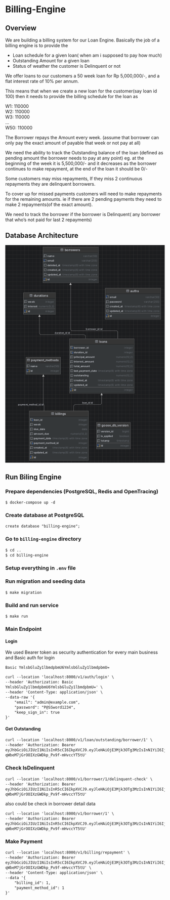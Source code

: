# Billing-Engine

## Overview
We are building a billing system for our Loan Engine. Basically the job of a billing engine is to provide the
- Loan schedule for a given loan( when am i supposed to pay how much)
- Outstanding Amount for a given loan
- Status of weather the customer is Delinquent or not

We offer loans to our customers a 50 week loan for Rp 5,000,000/-, and a flat interest rate of 10% per annum.

This means that when we create a new loan for the customer(say loan id 100) then it needs to provide the billing schedule for the loan as

W1: 110000<br/>
W2: 110000<br/>
W3: 110000<br/>
...<br/>
W50: 110000

The Borrower repays the Amount every week. (assume that borrower can only pay the exact amount of payable that week or not pay at all)

We need the ability to track the Outstanding balance of the loan (defined as pending amount the borrower needs to pay at any point) eg. at the beginning of the week it is 5,500,000/- and it decreases as the borrower continues to make repayment, at the end of the loan it should be 0/-

Some customers may miss repayments, If they miss 2 continuous repayments they are delinquent borrowers.

To cover up for missed payments customers will need to make repayments for the remaining amounts. ie if there are 2 pending payments they need to make 2 repayments(of the exact amount).

We need to track the borrower if the borrower is Delinquent( any borrower that who’s not paid for last 2 repayments)

## Database Architecture
![alt text](https://github.com/dimassantoso/be-assignment/blob/main/overview/UMLDiagram.png?raw=true)

## Run Biling Engine
### Prepare dependencies (PostgreSQL, Redis and OpenTracing)
```
$ docker-compose up -d
```

### Create database at PostgreSQL
```
create database "billing-engine";
```

### Go to `billing-engine` directory
```
$ cd ..
$ cd billing-engine
```

### Setup everything in `.env` file

### Run migration and seeding data
```
$ make migration
```
### Build and run service
```
$ make run
```

### Main Endpoint
#### Login
We used Bearer token as security authentication for every main business and Basic auth for login
```
Basic YmlsbGluZy1lbmdpbmU6YmlsbGluZy1lbmdpbmU=
```

```
curl --location 'localhost:8000/v1/auth/login' \
--header 'Authorization: Basic YmlsbGluZy1lbmdpbmU6YmlsbGluZy1lbmdpbmU=' \
--header 'Content-Type: application/json' \
--data-raw '{
    "email": "admin@example.com",
    "password": "P@SSword1234",
    "keep_sign_in": true
}'
```

#### Get Outstanding
```
curl --location 'localhost:8000/v1/loan/outstanding/borrower/1' \
--header 'Authorization: Bearer eyJhbGciOiJIUzI1NiIsInR5cCI6IkpXVCJ9.eyJleHAiOjE3Mjk3OTg3MzIsInN1YiI6IjAiLCJyb2xlIjoiIiwiYWRkaXRpb25hbCI6bnVsbH0.xfH2r5n-qWbeM7jGrOOIXzGWDkp_Px9f-mHvccYT5tU'
```

### Check IsDelinquent
```
curl --location 'localhost:8000/v1/borrower/1/delinquent-check' \
--header 'Authorization: Bearer eyJhbGciOiJIUzI1NiIsInR5cCI6IkpXVCJ9.eyJleHAiOjE3Mjk3OTg3MzIsInN1YiI6IjAiLCJyb2xlIjoiIiwiYWRkaXRpb25hbCI6bnVsbH0.xfH2r5n-qWbeM7jGrOOIXzGWDkp_Px9f-mHvccYT5tU'
```
also could be check in borrower detail data
```
curl --location 'localhost:8000/v1/borrower/1' \
--header 'Authorization: Bearer eyJhbGciOiJIUzI1NiIsInR5cCI6IkpXVCJ9.eyJleHAiOjE3Mjk3OTg3MzIsInN1YiI6IjAiLCJyb2xlIjoiIiwiYWRkaXRpb25hbCI6bnVsbH0.xfH2r5n-qWbeM7jGrOOIXzGWDkp_Px9f-mHvccYT5tU'
```

### Make Payment
```
curl --location 'localhost:8000/v1/billing/repayment' \
--header 'Authorization: Bearer eyJhbGciOiJIUzI1NiIsInR5cCI6IkpXVCJ9.eyJleHAiOjE3Mjk3OTg3MzIsInN1YiI6IjAiLCJyb2xlIjoiIiwiYWRkaXRpb25hbCI6bnVsbH0.xfH2r5n-qWbeM7jGrOOIXzGWDkp_Px9f-mHvccYT5tU' \
--header 'Content-Type: application/json' \
--data '{
    "billing_id": 1,
    "payment_method_id": 1
}'
```